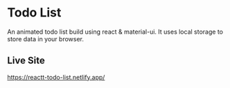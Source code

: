 # Todo List

An animated todo list build using react & material-ui. It uses local storage to store data in your browser.

## Live Site

https://reactt-todo-list.netlify.app/

